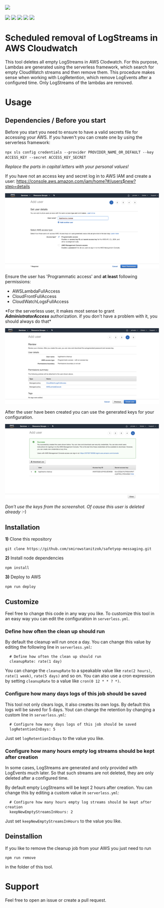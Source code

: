 ![](https://devtoday-assets.s3.eu-central-1.amazonaws.com/devtoday_cl.png)

![](https://img.shields.io/david/smirowstanitzok/logstream-cleanup) ![](https://img.shields.io/github/issues/smirowstanitzok/logstream-cleanup) ![](https://img.shields.io/github/license/smirowstanitzok/logstream-cleanup) ![](https://img.shields.io/github/package-json/v/smirowstanitzok/logstream-cleanup) ![](https://img.shields.io/badge/Code-TypeScript-informational?style=flat&logo=typescript&logoColor=white&color=2bbc8a)

# Scheduled removal of LogStreams in AWS Cloudwatch

This tool deletes all empty LogStreams in AWS Clodwatch. For this purpose, Lambdas are generated using the serverless framework, which search for empty CloudWatch streams and then remove them. This procedure makes sense when working with LogRetention, which remove LogEvents after a configured time. Only LogStreams of the lambdas are removed.

# Usage

## Dependencies / Before you start

Before you start you need to ensure to have a valid secrets file for accessing your AWS. If you haven't you can create one by using the serverless framework:

`npx sls config credentials --provider PROVIDER_NAME_OR_DEFAULT --key ACCESS_KEY --secret ACCESS_KEY_SECRET`

_Replace the parts in capital letters with your personal values!_

If you have not an access key and secret log in to AWS IAM and create a user: https://console.aws.amazon.com/iam/home?#/users$new?step=details

![](blob/create.png?raw=true)

Ensure the user has 'Programmatic access' and **at least** following permissions:

-   AWSLambdaFullAccess
-   CloudFrontFullAccess
-   CloudWatchLogsFullAccess

\*For the serverless user, it makes most sense to grant **_AdministratorAccess_** authorization. if you don't have a problem with it, you should always do that\*

![](blob/permissions.png?raw=true)

After the user have been created you can use the generated keys for your configuration.

![](blob/keys.png?raw=true)

_Don't use the keys from the screenshot. Of cause this user is deleted already_ :-)

## Installation

**1)** Clone this repository

`git clone https://github.com/smirowstanitzok/safetyop-messaging.git`

**2)** Install node dependencies

`npm install`

**3)** Deploy to AWS

`npm run deploy`

## Customize

Feel free to change this code in any way you like. To customize this tool in an easy way you can edit the configuration in `serverless.yml`.

### Define how often the clean up should run

By default the cleanup will run once a day. You can change this value by editing the following line in `serverless.yml`:

```
  # Define how often the clean up should run
  cleanupRate: rate(1 day)
```

You can change the `cleanupRate` to a speakable value like `rate(2 hours)`, `rate(1 week)`, `rate(5 days)` and so on. You can also use a cron expression by setting `cleanupRate` to a value like `cron(0 12 * * ? *)`.

### Configure how many days logs of this job should be saved

This tool not only clears logs, it also creates its own logs. By default this logs will be saved for 5 days. Yout can change the retention by changing a custom line in `serverless.yml`:

```
  # Configure how many days logs of this job should be saved
  logRetentionInDays: 5
```

Just set `logRetentionInDays` to the value you like.

### Configure how many hours empty log streams should be kept after creation

In some cases, LogStreams are generated and only provided with LogEvents much later. So that such streams are not deleted, they are only deleted after a configured time.

By default empty LogStreams will be kept 2 hours after creation. You can change this by editing a custom value in `serverless.yml`:

```
  # Configure how many hours empty log streams should be kept after creation
  keepNewEmptyStreamsInHours: 2
```

Just set `keepNewEmptyStreamsInHours` to the value you like.

## Deinstallion

If you like to remove the cleanup job from your AWS you just need to run

```
npm run remove
```

in the folder of this tool.

# Support

Feel free to open an issue or create a pull request.
